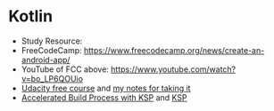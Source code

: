 # Kotlin
* Study Resource: 
* FreeCodeCamp: https://www.freecodecamp.org/news/create-an-android-app/ 
* YouTube of FCC above: https://www.youtube.com/watch?v=bo_LP6QOUio 
* [Udacity free course](https://www.udacity.com/course/kotlin-bootcamp-for-programmers--ud9011) and [my notes for taking it](https://github.com/EO4wellness/leary-leerie/tree/master/Kotlin)
* [Accelerated Build Process with KSP](https://android-developers.googleblog.com/2021/09/accelerated-kotlin-build-times-with.html) and [KSP](https://github.com/google/ksp)
